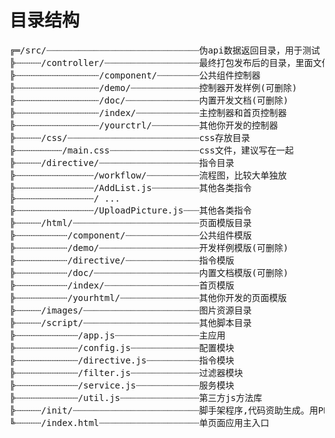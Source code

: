 目录结构
=======
<pre>
╔═/src/┈┈┈┈┈┈┈┈┈┈┈┈┈┈┈┈┈┈┈┈┈┈┈┈┈┈┈┈┈伪api数据返回目录，用于测试
╠┄┄┄┄┄/controller/┈┈┈┈┈┈┈┈┈┈┈┈┈┈┈┈┈┈最终打包发布后的目录，里面文件通过脚本自动生成(index.html除外)
╠┄┄┄┄┄┄┄┄┄┄┄┄┄┄┄┄/component/┈┈┈┈┈┈┈┈公共组件控制器
╠┄┄┄┄┄┄┄┄┄┄┄┄┄┄┄┄/demo/┈┈┈┈┈┈┈┈┈┈┈┈┈控制器开发样例(可删除)
╠┄┄┄┄┄┄┄┄┄┄┄┄┄┄┄┄/doc/┈┈┈┈┈┈┈┈┈┈┈┈┈┈内置开发文档(可删除)
╠┄┄┄┄┄┄┄┄┄┄┄┄┄┄┄┄/index/┈┈┈┈┈┈┈┈┈┈┈┈主控制器和首页控制器
╠┄┄┄┄┄┄┄┄┄┄┄┄┄┄┄┄/yourctrl/┈┈┈┈┈┈┈┈┈其他你开发的控制器
╠┄┄┄┄┄/css/┈┈┈┈┈┈┈┈┈┈┈┈┈┈┈┈┈┈┈┈┈┈┈┈┈css存放目录
╠┄┄┄┄┄┄┄┄┄/main.css┈┈┈┈┈┈┈┈┈┈┈┈┈┈┈┈┈css文件，建议写在一起
╠┄┄┄┄┄/directive/┈┈┈┈┈┈┈┈┈┈┈┈┈┈┈┈┈┈┈指令目录
╠┄┄┄┄┄┄┄┄┄┄┄┄┄┄┄/workflow/┈┈┈┈┈┈┈┈┈┈流程图，比较大单独放
╠┄┄┄┄┄┄┄┄┄┄┄┄┄┄┄/AddList.js┈┈┈┈┈┈┈┈┈其他各类指令
╠┄┄┄┄┄┄┄┄┄┄┄┄┄┄┄/ ...
╠┄┄┄┄┄┄┄┄┄┄┄┄┄┄┄/UploadPicture.js┈┈┈其他各类指令
╠┄┄┄┄┄/html/┈┈┈┈┈┈┈┈┈┈┈┈┈┈┈┈┈┈┈┈┈┈┈┈页面模版目录
╠┄┄┄┄┄┄┄┄┄┄/component/┈┈┈┈┈┈┈┈┈┈┈┈┈┈公共组件模版
╠┄┄┄┄┄┄┄┄┄┄/demo/┈┈┈┈┈┈┈┈┈┈┈┈┈┈┈┈┈┈┈开发样例模版(可删除)
╠┄┄┄┄┄┄┄┄┄┄/directive/┈┈┈┈┈┈┈┈┈┈┈┈┈┈指令模版
╠┄┄┄┄┄┄┄┄┄┄/doc/┈┈┈┈┈┈┈┈┈┈┈┈┈┈┈┈┈┈┈┈内置文档模版(可删除)
╠┄┄┄┄┄┄┄┄┄┄/index/┈┈┈┈┈┈┈┈┈┈┈┈┈┈┈┈┈┈首页模版
╠┄┄┄┄┄┄┄┄┄┄/yourhtml/┈┈┈┈┈┈┈┈┈┈┈┈┈┈┈其他你开发的页面模版
╠┄┄┄┄┄/images/┈┈┈┈┈┈┈┈┈┈┈┈┈┈┈┈┈┈┈┈┈┈图片资源目录
╠┄┄┄┄┄/script/┈┈┈┈┈┈┈┈┈┈┈┈┈┈┈┈┈┈┈┈┈┈其他脚本目录
╠┄┄┄┄┄┄┄┄┄┄┄┄/app.js┈┈┈┈┈┈┈┈┈┈┈┈┈┈┈┈主应用
╠┄┄┄┄┄┄┄┄┄┄┄┄/config.js┈┈┈┈┈┈┈┈┈┈┈┈┈配置模块
╠┄┄┄┄┄┄┄┄┄┄┄┄/directive.js┈┈┈┈┈┈┈┈┈┈指令模块
╠┄┄┄┄┄┄┄┄┄┄┄┄/filter.js┈┈┈┈┈┈┈┈┈┈┈┈┈过滤器模块
╠┄┄┄┄┄┄┄┄┄┄┄┄/service.js┈┈┈┈┈┈┈┈┈┈┈┈服务模块
╠┄┄┄┄┄┄┄┄┄┄┄┄/util.js┈┈┈┈┈┈┈┈┈┈┈┈┈┈┈第三方js方法库
╠┄┄┄┄┄/init/┈┈┈┈┈┈┈┈┈┈┈┈┈┈┈┈┈┈┈┈┈┈┈┈脚手架程序,代码资助生成。用PHP写的
╚┄┄┄┄┄/index.html┈┈┈┈┈┈┈┈┈┈┈┈┈┈┈┈┈┈┈单页面应用主入口
</pre>

